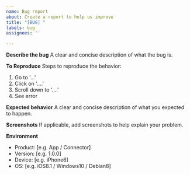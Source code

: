 ```yaml
---
name: Bug report
about: Create a report to help us improve
title: "[BUG] "
labels: bug
assignees: ''

---
```


**Describe the bug**
A clear and concise description of what the bug is.

**To Reproduce**
Steps to reproduce the behavior:
1. Go to '...'
2. Click on '....'
3. Scroll down to '....'
4. See error

**Expected behavior**
A clear and concise description of what you expected to happen.

**Screenshots**
If applicable, add screenshots to help explain your problem.

**Environment**
 - Product: [e.g. App / Connector]
 - Version: [e.g. 1.0.0]
 - Device: [e.g. iPhone6]
 - OS: [e.g. iOS8.1 / Windows10 / Debian8]
